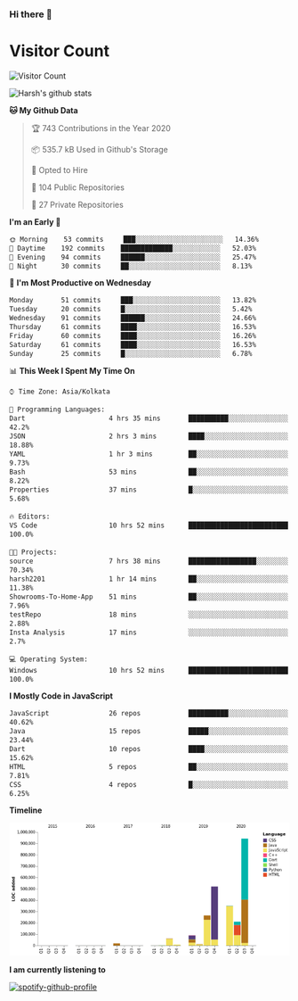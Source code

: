 ### Hi there 👋 

# Visitor Count
![Visitor Count](https://profile-counter.glitch.me/harsh2201/count.svg)

![Harsh's github stats](https://github-readme-stats.vercel.app/api?username=harsh2201&show_icons=true&theme=radical)


<!--START_SECTION:waka-->
**🐱 My Github Data** 

> 🏆 743 Contributions in the Year 2020
 > 
> 📦 535.7 kB Used in Github's Storage 
 > 
> 💼 Opted to Hire
 > 
> 📜 104 Public Repositories
 > 
> 🔑 27 Private Repositories 

**I'm an Early 🐤** 

```text
🌞 Morning    53 commits     ███░░░░░░░░░░░░░░░░░░░░░░   14.36% 
🌆 Daytime    192 commits    █████████████░░░░░░░░░░░░   52.03% 
🌃 Evening    94 commits     ██████░░░░░░░░░░░░░░░░░░░   25.47% 
🌙 Night      30 commits     ██░░░░░░░░░░░░░░░░░░░░░░░   8.13%

```
📅 **I'm Most Productive on Wednesday** 

```text
Monday       51 commits     ███░░░░░░░░░░░░░░░░░░░░░░   13.82% 
Tuesday      20 commits     █░░░░░░░░░░░░░░░░░░░░░░░░   5.42% 
Wednesday    91 commits     ██████░░░░░░░░░░░░░░░░░░░   24.66% 
Thursday     61 commits     ████░░░░░░░░░░░░░░░░░░░░░   16.53% 
Friday       60 commits     ████░░░░░░░░░░░░░░░░░░░░░   16.26% 
Saturday     61 commits     ████░░░░░░░░░░░░░░░░░░░░░   16.53% 
Sunday       25 commits     █░░░░░░░░░░░░░░░░░░░░░░░░   6.78%

```


📊 **This Week I Spent My Time On** 

```text
⌚︎ Time Zone: Asia/Kolkata

💬 Programming Languages: 
Dart                     4 hrs 35 mins       ██████████░░░░░░░░░░░░░░░   42.2% 
JSON                     2 hrs 3 mins        ████░░░░░░░░░░░░░░░░░░░░░   18.88% 
YAML                     1 hr 3 mins         ██░░░░░░░░░░░░░░░░░░░░░░░   9.73% 
Bash                     53 mins             ██░░░░░░░░░░░░░░░░░░░░░░░   8.22% 
Properties               37 mins             █░░░░░░░░░░░░░░░░░░░░░░░░   5.68%

🔥 Editors: 
VS Code                  10 hrs 52 mins      █████████████████████████   100.0%

🐱‍💻 Projects: 
source                   7 hrs 38 mins       █████████████████░░░░░░░░   70.34% 
harsh2201                1 hr 14 mins        ██░░░░░░░░░░░░░░░░░░░░░░░   11.38% 
Showrooms-To-Home-App    51 mins             ██░░░░░░░░░░░░░░░░░░░░░░░   7.96% 
testRepo                 18 mins             ░░░░░░░░░░░░░░░░░░░░░░░░░   2.88% 
Insta Analysis           17 mins             ░░░░░░░░░░░░░░░░░░░░░░░░░   2.7%

💻 Operating System: 
Windows                  10 hrs 52 mins      █████████████████████████   100.0%

```

**I Mostly Code in JavaScript** 

```text
JavaScript               26 repos            ██████████░░░░░░░░░░░░░░░   40.62% 
Java                     15 repos            █████░░░░░░░░░░░░░░░░░░░░   23.44% 
Dart                     10 repos            ████░░░░░░░░░░░░░░░░░░░░░   15.62% 
HTML                     5 repos             ██░░░░░░░░░░░░░░░░░░░░░░░   7.81% 
CSS                      4 repos             █░░░░░░░░░░░░░░░░░░░░░░░░   6.25%

```


**Timeline**

![Chart not found](https://github.com/harsh2201/harsh2201/blob/master/charts/bar_graph.png) 


<!--END_SECTION:waka-->

**I am currently listening to**

[![spotify-github-profile](https://spotify-github-profile.vercel.app/api/view?uid=0zd53poz5lu9da8yk1wq8bpss&cover_image=true)](https://spotify-github-profile.vercel.app/api/view?uid=0zd53poz5lu9da8yk1wq8bpss&redirect=true)
